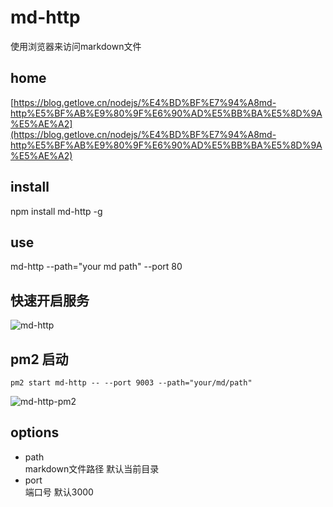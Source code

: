 # md-http
使用浏览器来访问markdown文件
## home
[https://blog.getlove.cn/nodejs/%E4%BD%BF%E7%94%A8md-http%E5%BF%AB%E9%80%9F%E6%90%AD%E5%BB%BA%E5%8D%9A%E5%AE%A2](https://blog.getlove.cn/nodejs/%E4%BD%BF%E7%94%A8md-http%E5%BF%AB%E9%80%9F%E6%90%AD%E5%BB%BA%E5%8D%9A%E5%AE%A2)


## install
npm install md-http -g

## use

md-http --path="your md path" --port 80

## 快速开启服务
![md-http](https://hdpublic.getlove.cn/5bdaee16948c7e5bb482b21d.gif)

## pm2 启动
	pm2 start md-http -- --port 9003 --path="your/md/path"
![md-http-pm2](https://hdpublic.getlove.cn/5bdaee21948c7e5bb482b21e.gif)

## options

- path  
markdown文件路径 默认当前目录
- port  
端口号 默认3000



